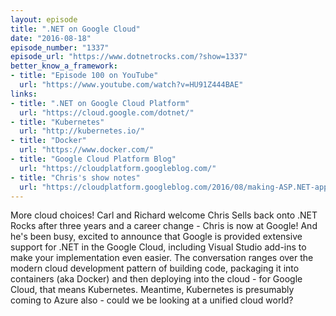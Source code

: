 ```yaml
---
layout: episode
title: ".NET on Google Cloud"
date: "2016-08-18"
episode_number: "1337"
episode_url: "https://www.dotnetrocks.com/?show=1337"
better_know_a_framework:
- title: "Episode 100 on YouTube"
  url: "https://www.youtube.com/watch?v=HU91Z444BAE"
links:
- title: ".NET on Google Cloud Platform"
  url: "https://cloud.google.com/dotnet/"
- title: "Kubernetes"
  url: "http://kubernetes.io/"
- title: "Docker"
  url: "https://www.docker.com/"
- title: "Google Cloud Platform Blog"
  url: "https://cloudplatform.googleblog.com/"
- title: "Chris's show notes"
  url: "https://cloudplatform.googleblog.com/2016/08/making-ASP.NET-apps-first-class-citizens-on-Google-Cloud-Platform.html"
---
```


More cloud choices! Carl and Richard welcome Chris Sells back onto .NET Rocks after three years and a career change - Chris is now at Google! And he's been busy, excited to announce that Google is provided extensive support for .NET in the Google Cloud, including Visual Studio add-ins to make your implementation even easier. The conversation ranges over the modern cloud development pattern of building code, packaging it into containers (aka Docker) and then deploying into the cloud - for Google Cloud, that means Kubernetes. Meantime, Kubernetes is presumably coming to Azure also - could we be looking at a unified cloud world?
